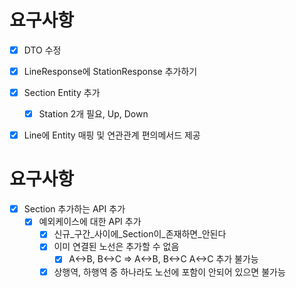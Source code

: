 # 요구사항
- [X] DTO 수정
- [X] LineResponse에 StationResponse 추가하기 
- [X] Section Entity 추가
    - [X] Station 2개 필요, Up, Down
- [X] Line에 Entity 매핑 및 연관관계 편의메서드 제공


# 요구사항
- [X] Section 추가하는 API 추가
  - [X] 예외케이스에 대한 API 추가
    - [X] 신규_구간_사이에_Section이_존재하면_안된다
    - [X] 이미 연결된 노선은 추가할 수 없음
      - [X] A<->B, B<->C => A<->B, B<->C A<->C 추가 불가능
    - [X] 상행역, 하행역 중 하나라도 노선에 포함이 안되어 있으면 불가능